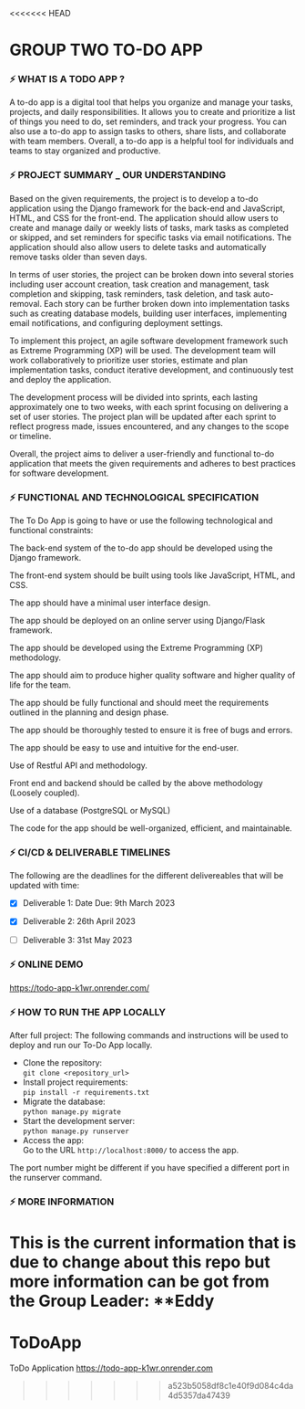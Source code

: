 <<<<<<< HEAD
# GROUP TWO TO-DO APP
### ⚡ WHAT IS A TODO APP ?
A to-do app is a digital tool that helps you organize and manage your tasks, projects, and daily responsibilities. It allows you to create and prioritize a list of things you need to do, set reminders, and track your progress. You can also use a to-do app to assign tasks to others, share lists, and collaborate with team members. Overall, a to-do app is a helpful tool for individuals and teams to stay organized and productive.


### ⚡ PROJECT SUMMARY _ OUR UNDERSTANDING
Based on the given requirements, the project is to develop a to-do application using the Django framework for the back-end and JavaScript, HTML, and CSS for the front-end. The application should allow users to create and manage daily or weekly lists of tasks, mark tasks as completed or skipped, and set reminders for specific tasks via email notifications. The application should also allow users to delete tasks and automatically remove tasks older than seven days.

In terms of user stories, the project can be broken down into several stories including user account creation, task creation and management, task completion and skipping, task reminders, task deletion, and task auto-removal. Each story can be further broken down into implementation tasks such as creating database models, building user interfaces, implementing email notifications, and configuring deployment settings.

To implement this project, an agile software development framework such as Extreme Programming (XP) will be used. The development team will work collaboratively to prioritize user stories, estimate and plan implementation tasks, conduct iterative development, and continuously test and deploy the application.

The development process will be divided into sprints, each lasting approximately one to two weeks, with each sprint focusing on delivering a set of user stories. The project plan will be updated after each sprint to reflect progress made, issues encountered, and any changes to the scope or timeline.

Overall, the project aims to deliver a user-friendly and functional to-do application that meets the given requirements and adheres to best practices for software development.

### ⚡  FUNCTIONAL AND TECHNOLOGICAL  SPECIFICATION

The To Do App is going to have or use the following technological and functional constraints:

The back-end system of the to-do app should be developed using the Django framework.

The front-end system should be built using tools like JavaScript, HTML, and CSS.

The app should have a minimal user interface design.

The app should be deployed on an online server using Django/Flask framework.

The app should be developed using the Extreme Programming (XP) methodology.

The app should aim to produce higher quality software and higher quality of life for the team.

The app should be fully functional and should meet the requirements outlined in the planning and design phase.

The app should be thoroughly tested to ensure it is free of bugs and errors.

The app should be easy to use and intuitive for the end-user.

Use of Restful API and methodology.

Front end and backend should be called by the above methodology (Loosely coupled).

Use of a database (PostgreSQL or MySQL)

The code for the app should be well-organized, efficient, and maintainable.


### ⚡ CI/CD & DELIVERABLE TIMELINES
The following are the deadlines for the different delivereables that will be updated with time:
- [x] Deliverable 1: Date Due: 9th March 2023 <br>
- [x] Deliverable 2: 26th April 2023 <br>
- [ ] Deliverable 3: 31st May 2023 <br>


### ⚡ ONLINE DEMO
https://todo-app-k1wr.onrender.com/

### ⚡ HOW TO RUN THE APP LOCALLY
After full project: The following commands and instructions will be used to deploy and run our To-Do App locally.
- Clone the repository:<br>
``` git clone <repository_url> ```
- Install project requirements: <br>
``` pip install -r requirements.txt ```
- Migrate the database:<br>
``` python manage.py migrate ```
- Start the development server:<br>
``` python manage.py runserver ```
- Access the app:<br>
Go to the URL ```http://localhost:8000/``` to access the app. 

The port number might be different if you have specified a different port in the runserver command.

### ⚡ MORE INFORMATION
This is the current information that is due to change about this repo but more information can be got from the Group Leader: **Eddy
=======
# ToDoApp
ToDo Application
https://todo-app-k1wr.onrender.com
>>>>>>> a523b5058df8c1e40f9d084c4da4d5357da47439

